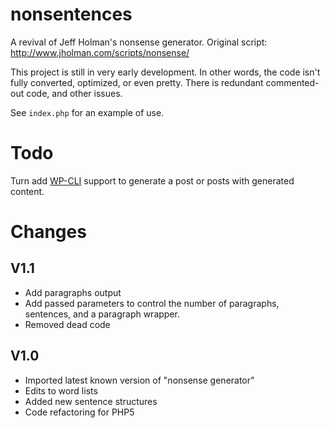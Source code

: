 # nonsentences

A revival of Jeff Holman's nonsense generator. Original script: http://www.jholman.com/scripts/nonsense/

This project is still in very early development. In other words, the code isn't fully converted, optimized, or even pretty. There is redundant commented-out code, and other issues.

See `index.php` for an example of use.

# Todo

Turn add [WP-CLI](http://wp-cli.org/) support to generate a post or posts with generated content.


# Changes

## V1.1

- Add paragraphs output
- Add passed parameters to control the number of paragraphs, sentences, and a paragraph wrapper.
- Removed dead code

## V1.0

- Imported latest known version of "nonsense generator"
- Edits to word lists
- Added new sentence structures
- Code refactoring for PHP5

